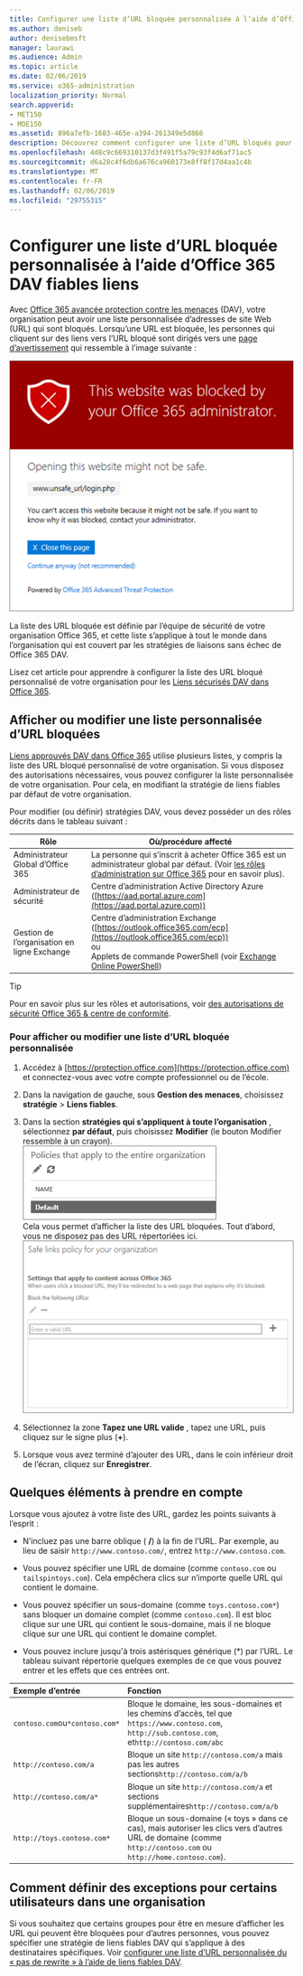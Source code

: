 ```yaml
---
title: Configurer une liste d’URL bloquée personnalisée à l’aide d’Office 365 DAV fiables liens
ms.author: deniseb
author: denisebmsft
manager: laurawi
ms.audience: Admin
ms.topic: article
ms.date: 02/06/2019
ms.service: o365-administration
localization_priority: Normal
search.appverid:
- MET150
- MOE150
ms.assetid: 896a7efb-1683-465e-a394-261349e5d866
description: Découvrez comment configurer une liste d’URL bloqués pour votre organisation à l’aide d’Office 365 avancée protection contre les menaces. Les URL bloquées s’appliquera aux messages électroniques et des documents Office en fonction de vos stratégies de liens fiables DAV.
ms.openlocfilehash: 4d8c9c669310137d3f491f5a79c93f4d6af71ac5
ms.sourcegitcommit: d6a28c4f6db6a676ca960173e8ff8f17d4aa1c4b
ms.translationtype: MT
ms.contentlocale: fr-FR
ms.lasthandoff: 02/06/2019
ms.locfileid: "29755315"
---
```

# <a name="set-up-a-custom-blocked-urls-list-using-office-365-atp-safe-links"></a>Configurer une liste d’URL bloquée personnalisée à l’aide d’Office 365 DAV fiables liens

Avec [Office 365 avancée protection contre les menaces](office-365-atp.md) (DAV), votre organisation peut avoir une liste personnalisée d’adresses de site Web (URL) qui sont bloqués. Lorsqu’une URL est bloquée, les personnes qui cliquent sur des liens vers l’URL bloqué sont dirigés vers une [page d’avertissement](atp-safe-links-warning-pages.md) qui ressemble à l’image suivante : 
  
![Ce site est bloqué.](media/6b4bda2d-a1e6-419e-8b10-588e83c3af3f.png)
  
La liste des URL bloquée est définie par l’équipe de sécurité de votre organisation Office 365, et cette liste s’applique à tout le monde dans l’organisation qui est couvert par les stratégies de liaisons sans échec de Office 365 DAV. 
  
Lisez cet article pour apprendre à configurer la liste des URL bloqué personnalisé de votre organisation pour les [Liens sécurisés DAV dans Office 365](atp-safe-links.md).
  
## <a name="view-or-edit-a-custom-list-of-blocked-urls"></a>Afficher ou modifier une liste personnalisée d’URL bloquées

[Liens approuvés DAV dans Office 365](atp-safe-links.md) utilise plusieurs listes, y compris la liste des URL bloqué personnalisé de votre organisation. Si vous disposez des autorisations nécessaires, vous pouvez configurer la liste personnalisée de votre organisation. Pour cela, en modifiant la stratégie de liens fiables par défaut de votre organisation.

Pour modifier (ou définir) stratégies DAV, vous devez posséder un des rôles décrits dans le tableau suivant : 

|Rôle  |Où/procédure affecté  |
|---------|---------|
|Administrateur Global d’Office 365 |La personne qui s’inscrit à acheter Office 365 est un administrateur global par défaut. (Voir [les rôles d’administration sur Office 365](https://docs.microsoft.com/office365/admin/add-users/about-admin-roles) pour en savoir plus).         |
|Administrateur de sécurité |Centre d’administration Active Directory Azure ([https://aad.portal.azure.com](https://aad.portal.azure.com))|
|Gestion de l’organisation en ligne Exchange |Centre d’administration Exchange ([https://outlook.office365.com/ecp](https://outlook.office365.com/ecp)) <br>ou <br>  Applets de commande PowerShell (voir [Exchange Online PowerShell](https://docs.microsoft.com/powershell/exchange/exchange-online/exchange-online-powershell?view=exchange-ps)) |

> [!TIP]
> Pour en savoir plus sur les rôles et autorisations, voir [des autorisations de sécurité Office 365 &amp; centre de conformité](permissions-in-the-security-and-compliance-center.md).

### <a name="to-view-or-edit-a-custom-blocked-urls-list"></a>Pour afficher ou modifier une liste d’URL bloquée personnalisée
  
1. Accédez à [https://protection.office.com](https://protection.office.com) et connectez-vous avec votre compte professionnel ou de l’école. 
    
2. Dans la navigation de gauche, sous **Gestion des menaces**, choisissez **stratégie** \> **Liens fiables**.
    
3. Dans la section **stratégies qui s’appliquent à toute l’organisation** , sélectionnez **par défaut**, puis choisissez **Modifier** (le bouton Modifier ressemble à un crayon).<br/>![Cliquez sur Modifier pour modifier votre stratégie par défaut pour la protection des liens fiables](media/d08f9615-d947-4033-813a-d310ec2c8cca.png)<br/>Cela vous permet d’afficher la liste des URL bloquées. Tout d’abord, vous ne disposez pas des URL répertoriées ici.<br/>![Liste des URL dans la stratégie de liens fiables par défaut bloqués](media/575e1449-6191-40ac-b626-030a2fd3fb11.png)
  
4. Sélectionnez la zone **Tapez une URL valide** , tapez une URL, puis cliquez sur le signe plus (**+**). 

5. Lorsque vous avez terminé d’ajouter des URL, dans le coin inférieur droit de l’écran, cliquez sur **Enregistrer**.
    
## <a name="a-few-things-to-keep-in-mind"></a>Quelques éléments à prendre en compte

Lorsque vous ajoutez à votre liste des URL, gardez les points suivants à l’esprit : 

- N’incluez pas une barre oblique ( **/**) à la fin de l’URL. Par exemple, au lieu de saisir `http://www.contoso.com/`, entrez `http://www.contoso.com`.
    
- Vous pouvez spécifier une URL de domaine (comme `contoso.com` ou `tailspintoys.com`). Cela empêchera clics sur n’importe quelle URL qui contient le domaine.

- Vous pouvez spécifier un sous-domaine (comme `toys.contoso.com*`) sans bloquer un domaine complet (comme `contoso.com`). Il est bloc clique sur une URL qui contient le sous-domaine, mais il ne bloque clique sur une URL qui contient le domaine complet.  
    
- Vous pouvez inclure jusqu'à trois astérisques générique (\*) par l’URL. Le tableau suivant répertorie quelques exemples de ce que vous pouvez entrer et les effets que ces entrées ont.
    
|**Exemple d’entrée**|**Fonction**|
|:-----|:-----|
|`contoso.com`ou`*contoso.com*`  <br/> |Bloque le domaine, les sous-domaines et les chemins d’accès, tel que `https://www.contoso.com`, `http://sub.contoso.com`, et`http://contoso.com/abc`  <br/> |
|`http://contoso.com/a`  <br/> |Bloque un site `http://contoso.com/a` mais pas les autres sections`http://contoso.com/a/b`  <br/> |
|`http://contoso.com/a*`  <br/> |Bloque un site `http://contoso.com/a` et sections supplémentaires`http://contoso.com/a/b`  <br/> |
|`http://toys.contoso.com*`  <br/> |Bloque un sous-domaine (« toys » dans ce cas), mais autoriser les clics vers d’autres URL de domaine (comme `http://contoso.com` ou `http://home.contoso.com`).  <br/> |
   

## <a name="how-to-define-exceptions-for-certain-users-in-an-organization"></a>Comment définir des exceptions pour certains utilisateurs dans une organisation

Si vous souhaitez que certains groupes pour être en mesure d’afficher les URL qui peuvent être bloquées pour d’autres personnes, vous pouvez spécifier une stratégie de liens fiables DAV qui s’applique à des destinataires spécifiques. Voir [configurer une liste d’URL personnalisée du « pas de rewrite » à l’aide de liens fiables DAV](set-up-a-custom-do-not-rewrite-urls-list-with-atp.md).
  


